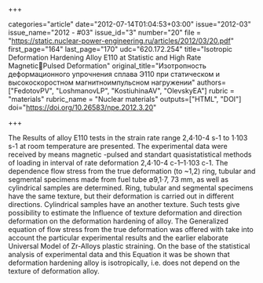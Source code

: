 +++

categories="article"
date="2012-07-14T01:04:53+03:00"
issue="2012-03"
issue_name="2012 - #03"
issue_id="3"
number="20"
file = "https://static.nuclear-power-engineering.ru/articles/2012/03/20.pdf"
first_page="164"
last_page="170"
udc="620.172.254"
title="Isotropic Deformation Hardening Alloy E110 at Statistic and High Rate MagneticPulsed Deformation"
original_title="Изотропность деформационного упрочнения сплава Э110 при статическом и высокоскоростном магнитноимпульсном нагружении"
authors=["FedotovPV", "LoshmanovLP", "KostiuhinaAV", "OlevskyEA"]
rubric = "materials"
rubric_name = "Nuclear materials"
outputs=["HTML", "DOI"]
doi="https://doi.org/10.26583/npe.2012.3.20"

+++

The Results of alloy E110 tests in the strain rate range 2,4·10-4 s-1 to 1·103 s-1 at room temperature are presented. The experimental data were received by means magnetic -pulsed and standart quasistatistical methods of loading in interval of rate deformation 2,4⋅10-4 с-1–1⋅103 с-1. The dependence flow stress from the true deformation (to ~1,2) ring, tubular and segmental specimens made from fuel tube ∅9,1⋅7, 73 mm, as well as cylindrical samples are determined. Ring, tubular and segmental specimens have the same texture, but their deformation is carried out in different directions. Cylindrical samples have an another texture. Such tests give possibility to estimate the Influence of texture deformation and direction deformation on the deformation hardening of alloy. The Generalized equation of flow stress from the true deformation was offered with take into account the particular experimental results and the earlier elaborate Universal Model of Zr-Alloys plastic straining. On the base of the statistical analysis of experimental data and this Equation it was be shown that deformation hardening alloy is isotropically, i.e. does not depend on the texture of deformation alloy.